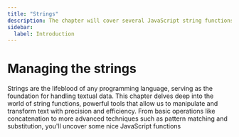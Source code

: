 ```yaml
---
title: "Strings"
description: The chapter will cover several JavaScript string functions
sidebar:
  label: Introduction
---
```


# Managing the strings

Strings are the lifeblood of any programming language, serving as the foundation for handling textual data. This chapter delves deep into the world of string functions, powerful tools that allow us to manipulate and transform text with precision and efficiency. From basic operations like concatenation to more advanced techniques such as pattern matching and substitution, you'll uncover some nice JavaScript functions
